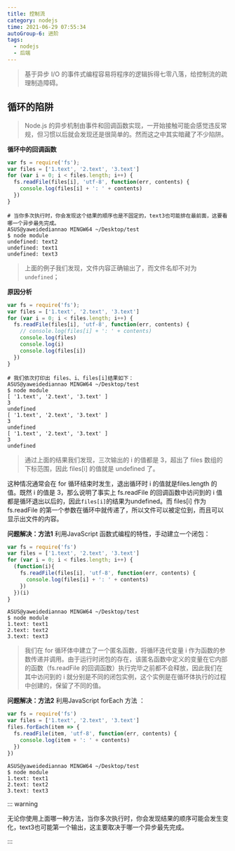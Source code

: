 ```yaml
---
title: 控制流
category: nodejs
time: 2021-06-29 07:55:34
autoGroup-6: 进阶
tags:
  - nodejs
  - 后端
---
```


> 基于异步 I/O 的事件式编程容易将程序的逻辑拆得七零八落，给控制流的疏理制造障碍。  

## 循环的陷阱

> Node.js 的异步机制由事件和回调函数实现，一开始接触可能会感觉违反常规，但习惯以后就会发现还是很简单的。然而这之中其实暗藏了不少陷阱。

**循环中的回调函数**

```javascript
var fs = require('fs');
var files = ['1.text', '2.text', '3.text']
for (var i = 0; i < files.length; i++) {
  fs.readFile(files[i], 'utf-8', function(err, contents) {
    console.log(files[i] + ': ' + contents)
  })
}
```

```shell
# 当你多次执行时，你会发现这个结果的顺序也是不固定的，text3也可能排在最前面，这要看哪一个异步最先完成。
ASUS@yaweidediannao MINGW64 ~/Desktop/test
$ node module
undefined: text2
undefined: text1
undefined: text3
```

> 上面的例子我们发现，文件内容正确输出了，而文件名却不对为`undefined`；

**原因分析**

```javascript
var fs = require('fs');
var files = ['1.text', '2.text', '3.text']
for (var i = 0; i < files.length; i++) {
  fs.readFile(files[i], 'utf-8', function(err, contents) {
    // console.log(files[i] + ': ' + contents)
    console.log(files)
    console.log(i)
    console.log(files[i])
  })
}
```

```shell
# 我们依次打印出 files、i、files[i]结果如下：
ASUS@yaweidediannao MINGW64 ~/Desktop/test
$ node module
[ '1.text', '2.text', '3.text' ]
3
undefined
[ '1.text', '2.text', '3.text' ]
3
undefined
[ '1.text', '2.text', '3.text' ]
3
undefined
```

> 通过上面的结果我们发现，三次输出的 i 的值都是 3，超出了 files 数组的下标范围，因此 files[i] 的值就是 undefined 了。

这种情况通常会在 for 循环结束时发生，退出循环时 i 的值就是files.length 的值。既然 i 的值是 3，那么说明了事实上 fs.readFile 的回调函数中访问到的 i 值都是循环退出以后的，因此`files[i]`的结果为undefined。而 files[i] 作为 fs.readFile 的第一个参数在循环中就传递了，所以文件可以被定位到，而且可以显示出文件的内容。  

**问题解决：方法1** 利用JavaScript 函数式编程的特性，手动建立一个闭包：

```javascript
var fs = require('fs')
var files = ['1.text', '2.text', '3.text']
for (var i = 0; i < files.length; i++) {
  (function(i){
    fs.readFile(files[i], 'utf-8', function(err, contents) {
      console.log(files[i] + ': ' + contents)
    })
  })(i)
}
```

```shell
ASUS@yaweidediannao MINGW64 ~/Desktop/test
$ node module
1.text: text1
2.text: text2
3.text: text3
```

> 我们在 for 循环体中建立了一个匿名函数，将循环迭代变量 i 作为函数的参数传递并调用。由于运行时闭包的存在，该匿名函数中定义的变量在它内部的函数（fs.readFile 的回调函数）执行完毕之前都不会释放，因此我们在其中访问到的 i 就分别是不同的闭包实例，这个实例是在循环体执行的过程中创建的，保留了不同的值。  

**问题解决：方法2** 利用JavaScript forEach 方法  ：

```javascript
var fs = require('fs')
var files = ['1.text', '2.text', '3.text']
files.forEach(item => {
  fs.readFile(item, 'utf-8', function(err, contents) {
    console.log(item + ': ' + contents)
  })
})
```

```shell
ASUS@yaweidediannao MINGW64 ~/Desktop/test
$ node module
1.text: text1
2.text: text2
3.text: text3
```

::: warning

无论你使用上面哪一种方法，当你多次执行时，你会发现结果的顺序可能会发生变化，text3也可能第一个输出，这主要取决于哪一个异步最先完成。

:::

